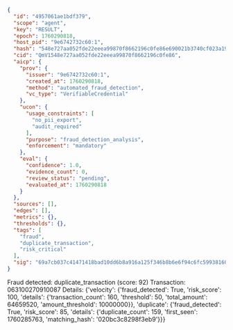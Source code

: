 ```json
{
  "id": "4957061ae1bdf379",
  "scope": "agent",
  "key": "RESULT",
  "epoch": 1760290818,
  "host_pid": "9e6742732c60:1",
  "hash": "548e727aa052fde22eeea99870f8662196c0fe86e690021b3740cf023a193e01",
  "cid": "QmV1548e727aa052fde22eeea99870f8662196c0fe86",
  "aicp": {
    "prov": {
      "issuer": "9e6742732c60:1",
      "created_at": 1760290818,
      "method": "automated_fraud_detection",
      "vc_type": "VerifiableCredential"
    },
    "ucon": {
      "usage_constraints": [
        "no_pii_export",
        "audit_required"
      ],
      "purpose": "fraud_detection_analysis",
      "enforcement": "mandatory"
    },
    "eval": {
      "confidence": 1.0,
      "evidence_count": 0,
      "review_status": "pending",
      "evaluated_at": 1760290818
    }
  },
  "sources": [],
  "edges": [],
  "metrics": {},
  "thresholds": {},
  "tags": [
    "fraud",
    "duplicate_transaction",
    "risk_critical"
  ],
  "sig": "69a7cb037c41471418bad10dd6b8a916a125f346b8b6e6f94c6fc59938160c79"
}
```

Fraud detected: duplicate_transaction (score: 92)
Transaction: 063100270910087
Details: {'velocity': {'fraud_detected': True, 'risk_score': 100, 'details': {'transaction_count': 160, 'threshold': 50, 'total_amount': 64659520, 'amount_threshold': 10000000}}, 'duplicate': {'fraud_detected': True, 'risk_score': 85, 'details': {'duplicate_count': 159, 'first_seen': 1760285763, 'matching_hash': '020bc3c8298f3eb9'}}}